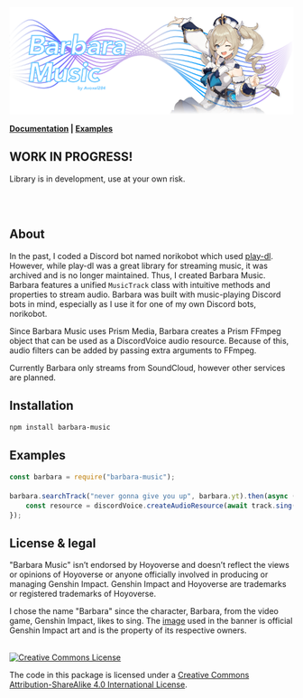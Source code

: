<img src="./media/Banner.png">

<b>[Documentation](https://avoxel284.github.io/barbara) | [Examples](https://github.com/Avoxel284/barbara/examples)</b>

## WORK IN PROGRESS!

Library is in development, use at your own risk.

<br>
<br>

## About

In the past, I coded a Discord bot named norikobot which used [play-dl](https://github.com/play-dl/play-dl). However, while play-dl was a great library for streaming music, it was archived and is no longer maintained. Thus, I created Barbara Music. Barbara features a unified `MusicTrack` class with intuitive methods and properties to stream audio. Barbara was built with music-playing Discord bots in mind, especially as I use it for one of my own Discord bots, norikobot.

Since Barbara Music uses Prism Media, Barbara creates a Prism FFmpeg object that can be used as a DiscordVoice audio resource. Because of this, audio filters can be added by passing extra arguments to FFmpeg.

Currently Barbara only streams from SoundCloud, however other services are planned.

## Installation

```
npm install barbara-music
```

## Examples

```js
const barbara = require("barbara-music");

barbara.searchTrack("never gonna give you up", barbara.yt).then(async (track) => {
	const resource = discordVoice.createAudioResource(await track.sing());
});
```

## License & legal

"Barbara Music" isn’t endorsed by Hoyoverse and doesn’t reflect the views or opinions of Hoyoverse or anyone officially involved in producing or managing Genshin Impact. Genshin Impact and Hoyoverse are trademarks or registered trademarks of Hoyoverse.

I chose the name "Barbara" since the character, Barbara, from the video game, Genshin Impact, likes to sing. The [image](https://www.gensh.in/fileadmin/Database/Characters/Barbara/charPortrait_Barbara_XL.png) used in the banner is official Genshin Impact art and is the property of its respective owners.

<br>
<a rel="license" href="http://creativecommons.org/licenses/by-sa/4.0/"><img alt="Creative Commons License" style="border-width:0" src="https://i.creativecommons.org/l/by-sa/4.0/88x31.png" /></a>

The code in this package is licensed under a <a rel="license" href="http://creativecommons.org/licenses/by-sa/4.0/">Creative Commons Attribution-ShareAlike 4.0 International License</a>.

